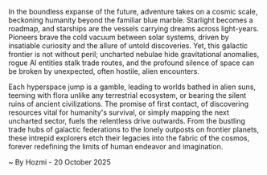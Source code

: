 
In the boundless expanse of the future, adventure takes on a cosmic scale, beckoning humanity beyond the familiar blue marble. Starlight becomes a roadmap, and starships are the vessels carrying dreams across light-years. Pioneers brave the cold vacuum between solar systems, driven by insatiable curiosity and the allure of untold discoveries. Yet, this galactic frontier is not without peril; uncharted nebulae hide gravitational anomalies, rogue AI entities stalk trade routes, and the profound silence of space can be broken by unexpected, often hostile, alien encounters.

Each hyperspace jump is a gamble, leading to worlds bathed in alien suns, teeming with flora unlike any terrestrial ecosystem, or bearing the silent ruins of ancient civilizations. The promise of first contact, of discovering resources vital for humanity's survival, or simply mapping the next uncharted sector, fuels the relentless drive outwards. From the bustling trade hubs of galactic federations to the lonely outposts on frontier planets, these intrepid explorers etch their legacies into the fabric of the cosmos, forever redefining the limits of human endeavor and imagination.

~ By Hozmi - 20 October 2025
